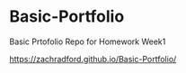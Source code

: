 # Basic-Portfolio
Basic Prtofolio Repo for Homework Week1



https://zachradford.github.io/Basic-Portfolio/